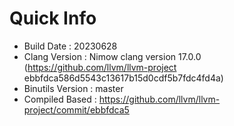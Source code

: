# Quick Info
* Build Date : 20230628
* Clang Version : Nimow clang version 17.0.0 (https://github.com/llvm/llvm-project ebbfdca586d5543c13617b15d0cdf5b7fdc4fd4a)
* Binutils Version : master
* Compiled Based : https://github.com/llvm/llvm-project/commit/ebbfdca5

